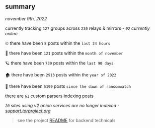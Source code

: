 
## summary
_november 9th, 2022_

currently tracking `127` groups across `230` relays & mirrors - _`92` currently online_

⏲ there have been `8` posts within the `last 24 hours`

🦈 there have been `121` posts within the `month of november`

🪐 there have been `739` posts within the `last 90 days`

🏚 there have been `2913` posts within the `year of 2022`

🦕 there have been `5199` posts `since the dawn of ransomwatch`

there are `61` custom parsers indexing posts

_`20` sites using v2 onion services are no longer indexed - [support.torproject.org](https://support.torproject.org/onionservices/v2-deprecation/)_

> see the project [README](https://github.com/joshhighet/ransomwatch#ransomwatch--) for backend technicals
